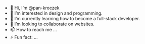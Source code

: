 - 👋 Hi, I’m @pan-kroczek
- 👀 I’m interested in design and programming.
- 🌱 I’m currently learning how to become a full-stack developer.
- 💞️ I’m looking to collaborate on websites.
- 📫 How to reach me ...
- ⚡ Fun fact: ...

<!---
pan-kroczek/pan-kroczek is a ✨ special ✨ repository because its `README.md` (this file) appears on your GitHub profile.
You can click the Preview link to take a look at your changes.
--->
